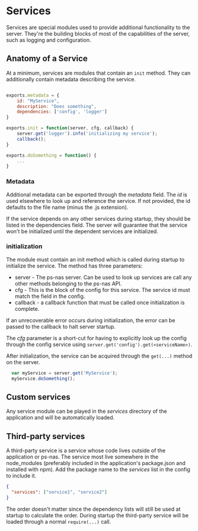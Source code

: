 # Services

Services are special modules used to provide additional functionality to the server.
They're the building blocks of most of the capabilities of the server, such as logging and configuration.

## Anatomy of a Service

At a minimum, services are modules that contain an `init` method.
They can additionally contain metadata describing the service.

```js

exports.metadata = {
    id: "MyService",
    description: "Does something",
    dependencies: ['config', 'logger']
}

exports.init = function(server, cfg, callback) {
    server.get('logger').info('initializing my service');
    callback();
}

exports.doSomething = function() {
    ...
}

```

### Metadata
Additional metadata can be exported through the *metadata* field.
The *id* is used elsewhere to look up and reference the service.
If not provided, the id defaults to the file name (minus the .js extension).

If the service depends on any other services during startup, they should be listed in the dependencies field.
The server will guarantee that the service won't be initialized until the dependent services are initialized.

### initialization

The module must contain an init method which is called during startup to initialize the service.
The method has three parameters:

* server - The ps-nas server.  Can be used to look up services are call any other methods belonging to the ps-nas API.
* cfg - This is the block of the config for this service.  The service id must match the field in the config.
* callback - a callback function that must be called once initialization is complete.

If an unrecoverable error occurs during initialization, the error can be passed to the callback to halt server startup.

The *cfg* parameter is a short-cut for having to explicitly look up the config through the config service using `server.get('config').get(<serviceName>)`.

After initialization, the service can be acquired through the `get(...)` method on the server.

```js
  var myService = server.get('MyService');
  myService.doSomething();
```

## Custom services
Any service module can be played in the *services* directory of the application and will be automatically loaded.

## Third-party services
A third-party service is a service whose code lives outside of the application or ps-nas.
The service most live somewhere in the node_modules (preferably included in the application's package.json and installed with npm).
Add the package name to the *services* list in the config to include it.

```json
{
  "services": ["service1", "service2"]
}
```

The order doesn't matter since the dependency lists will still be used at startup to calculate the order.
During startup the third-party service will be loaded through a normal `require(...)` call.
